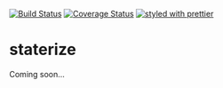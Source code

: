 [![Build Status](https://travis-ci.org/collardeau/react-with-state-props.svg?branch=master)](https://travis-ci.org/collardeau/react-with-state-props)
[![Coverage Status](https://coveralls.io/repos/github/collardeau/react-with-state-props/badge.svg?branch=master)](https://coveralls.io/github/collardeau/react-with-state-props?branch=master)
[![styled with prettier](https://img.shields.io/badge/styled_with-prettier-ff69b4.svg)](https://github.com/prettier/prettier)

# staterize

Coming soon...
